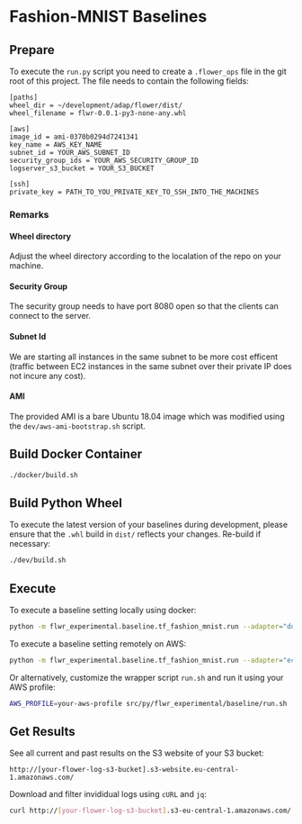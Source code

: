 # Fashion-MNIST Baselines

## Prepare

To execute the `run.py` script you need to create a `.flower_ops` file in the
git root of this project. The file needs to contain the following fields:

```
[paths]
wheel_dir = ~/development/adap/flower/dist/
wheel_filename = flwr-0.0.1-py3-none-any.whl

[aws]
image_id = ami-0370b0294d7241341
key_name = AWS_KEY_NAME
subnet_id = YOUR_AWS_SUBNET_ID
security_group_ids = YOUR_AWS_SECURITY_GROUP_ID
logserver_s3_bucket = YOUR_S3_BUCKET

[ssh]
private_key = PATH_TO_YOU_PRIVATE_KEY_TO_SSH_INTO_THE_MACHINES
```

### Remarks

#### Wheel directory

Adjust the wheel directory according to the localation of the repo on your
machine.

#### Security Group

The security group needs to have port 8080 open so that the clients can connect
to the server.

#### Subnet Id

We are starting all instances in the same subnet to be more cost efficent
(traffic between EC2 instances in the same subnet over their private IP does
not incure any cost).

#### AMI

The provided AMI is a bare Ubuntu 18.04 image which was modified using the
`dev/aws-ami-bootstrap.sh` script.

## Build Docker Container

```bash
./docker/build.sh
```

## Build Python Wheel

To execute the latest version of your baselines during development, please
ensure that the `.whl` build in `dist/` reflects your changes. Re-build
if necessary:

```bash
./dev/build.sh
```

## Execute

To execute a baseline setting locally using docker:

```bash
python -m flwr_experimental.baseline.tf_fashion_mnist.run --adapter="docker" --setting="minimal"
```

To execute a baseline setting remotely on AWS:

```bash
python -m flwr_experimental.baseline.tf_fashion_mnist.run --adapter="ec2" --setting="minimal"
```

Or alternatively, customize the wrapper script `run.sh` and run it using your AWS profile:

```bash
AWS_PROFILE=your-aws-profile src/py/flwr_experimental/baseline/run.sh
```

## Get Results

See all current and past results on the S3 website of your S3 bucket:

```
http://[your-flower-log-s3-bucket].s3-website.eu-central-1.amazonaws.com/
```

Download and filter invididual logs using `cURL` and `jq`:

```bash
curl http://[your-flower-log-s3-bucket].s3-eu-central-1.amazonaws.com/[your-experiment].log | jq '.identifier + " => " + .message'
```
